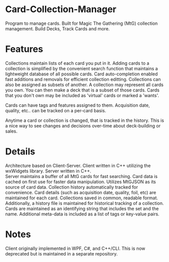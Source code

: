 # Card-Collection-Manager
Program to manage cards. Built for Magic The Gathering (MtG) collection management. Build Decks, Track Cards and more.

Features
========
Collections maintain lists of each card you put in it. Adding cards to a collection is simplified by the convenient search function that maintains a 
lightweight database of all possible cards. Card auto-completion enabled fast additions and removals for efficient collection editting. 
Collections can also be assigned as subsets of another. A collection may represent all cards you own. You can then make a deck that is a subset of those cards. Cards that
you don't own may be included as 'virtual' cards or marked a 'wants'.  

Cards can have tags and features assigned to them. Acquisition date, quality, etc.. can be tracked on a per-card basis.  

Anytime a card or collection is changed, that is tracked in the history. This is a nice way to see changes and decisions over-time about deck-building or sales.

Details
=======
Architecture based on Client-Server. Client written in C++ utilizing the wxWidgets library. Server written in C++.  
Server maintains a buffer of all MtG cards for fast searching. Card data is cached on first use for faster data manipulation. Utilizes MtGJSON as its source of card data. 
Collection history automatically tracked for convenience. Card details (such as acquisition date, quality, foil, etc) are maintained for each card.
Collections saved in common, readable format. Additionally, a history file is maintained for historical tracking of a collection. 
Cards are maintained as an identifying string that includes the set and the name. Additional meta-data is included as a list of tags or key-value pairs.


Notes
=====
Client originally implemented in WPF, C#, and C++/CLI. This is now deprecated but is maintained in a separate repository.
